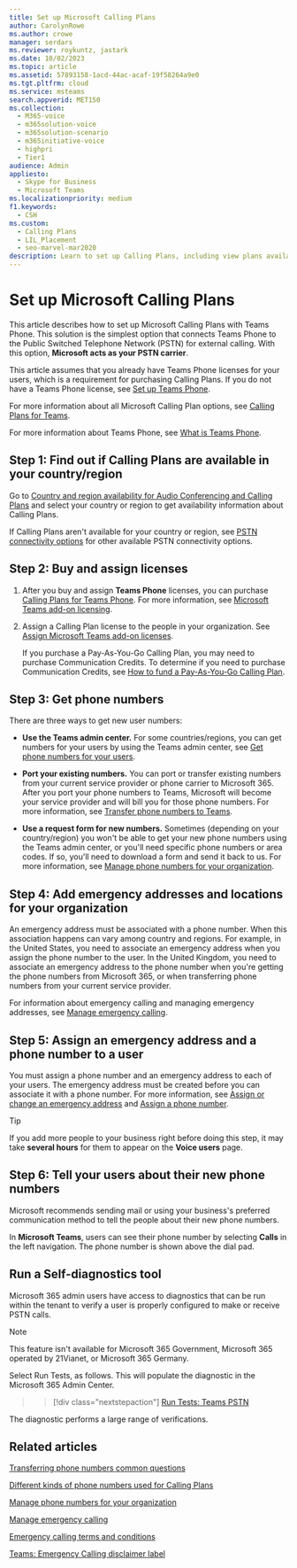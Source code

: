 ```yaml
---
title: Set up Microsoft Calling Plans
author: CarolynRowe
ms.author: crowe
manager: serdars
ms.reviewer: roykuntz, jastark
ms.date: 10/02/2023
ms.topic: article
ms.assetid: 57893158-1acd-44ac-acaf-19f58264a9e0
ms.tgt.pltfrm: cloud
ms.service: msteams
search.appverid: MET150
ms.collection: 
  - M365-voice
  - m365solution-voice
  - m365solution-scenario
  - m365initiative-voice
  - highpri
  - Tier1
audience: Admin
appliesto: 
  - Skype for Business
  - Microsoft Teams
ms.localizationpriority: medium
f1.keywords: 
  - CSH
ms.custom: 
  - Calling Plans
  - LIL_Placement
  - seo-marvel-mar2020
description: Learn to set up Calling Plans, including view plans available in your region, buy & assign licenses, get phone numbers, and add emergency addresses & locations.
---
```

# Set up Microsoft Calling Plans

This article describes how to set up Microsoft Calling Plans with Teams Phone. This solution is the simplest option that connects Teams Phone to the Public Switched Telephone Network (PSTN) for external calling. With this option, **Microsoft acts as your PSTN carrier**.

This article assumes that you already have Teams Phone licenses for your users, which is a requirement for purchasing Calling Plans. If you do not have a Teams Phone license, see [Set up Teams Phone](setting-up-your-phone-system.md).

For more information about all Microsoft Calling Plan options, see [Calling Plans for Teams](calling-plans-for-office-365.md).

For more information about Teams Phone, see [What is Teams Phone](what-is-phone-system-in-office-365.md).

## Step 1: Find out if Calling Plans are available in your country/region

Go to [Country and region availability for Audio Conferencing and Calling Plans](country-and-region-availability-for-audio-conferencing-and-calling-plans/country-and-region-availability-for-audio-conferencing-and-calling-plans.md) and select your country or region to get availability information about Calling Plans.

If Calling Plans aren't available for your country or region, see [PSTN connectivity options](pstn-connectivity.md) for other available PSTN connectivity options.
  
## Step 2: Buy and assign licenses

1. After you buy and assign **Teams Phone** licenses, you can purchase [Calling Plans for Teams Phone](calling-plans-for-office-365.md). For more information, see [Microsoft Teams add-on licensing](./teams-add-on-licensing/microsoft-teams-add-on-licensing.md).
  
2. Assign a Calling Plan license to the people in your organization. See [Assign Microsoft Teams add-on licenses](./teams-add-on-licensing/assign-teams-add-on-licenses.md).

   If you purchase a Pay-As-You-Go Calling Plan, you may need to purchase Communication Credits. To determine if you need to purchase Communication Credits, see [How to fund a Pay-As-You-Go Calling Plan](calling-plans-for-office-365.md#how-to-fund-a-pay-as-you-go-calling-plan).

## Step 3: Get phone numbers

There are three ways to get new user numbers:

- **Use the Teams admin center.** For some countries/regions, you can get numbers for your users by using the Teams admin center, see [Get phone numbers for your users](getting-phone-numbers-for-your-users.md).

- **Port your existing numbers.** You can port or transfer existing numbers from your current service provider or phone carrier to Microsoft 365. After you port your phone numbers to Teams, Microsoft will become your service provider and will bill you for those phone numbers. For more information, see [Transfer phone numbers to Teams](phone-number-calling-plans/transfer-phone-numbers-to-teams.md).
  
- **Use a request form for new numbers.** Sometimes (depending on your country/region) you won't be able to get your new phone numbers using the Teams admin center, or you'll need specific phone numbers or area codes. If so, you'll need to download a form and send it back to us. For more information, see [Manage phone numbers for your organization](manage-phone-numbers-for-your-organization/manage-phone-numbers-for-your-organization.md).


## Step 4: Add emergency addresses and locations for your organization
<a name="bkmk_add_addresses"> </a>

An emergency address must be associated with a phone number. When this association happens can vary among country and regions. For example, in the United States, you need to associate an emergency address when you assign the phone number to the user. In the United Kingdom, you need to associate an emergency address to the phone number when you're getting the phone numbers from Microsoft 365, or when transferring phone numbers from your current service provider.

For information about emergency calling and managing emergency addresses, see [Manage emergency calling](what-are-emergency-locations-addresses-and-call-routing.md).

## Step 5: Assign an emergency address and a phone number to a user
<a name="bkmk_add_addresses"> </a>

You must assign a phone number and an emergency address to each of your users. The emergency address must be created before you can associate it with a phone number. For more information, see [Assign or change an emergency address](assign-change-emergency-location-user.md) and [Assign a phone number](assign-change-or-remove-a-phone-number-for-a-user.md).

> [!TIP]
> If you add more people to your business right before doing this step, it may take **several hours** for them to appear on the **Voice users** page.

## Step 6: Tell your users about their new phone numbers

Microsoft recommends sending mail or using your business's preferred communication method to tell the people about their new phone numbers.

In **Microsoft Teams**, users can see their phone number by selecting **Calls** in the left navigation. The phone number is shown above the dial pad.

## Run a Self-diagnostics tool

Microsoft 365 admin users have access to diagnostics that can be run within the tenant to verify a user is properly configured to make or receive PSTN calls.

> [!NOTE]
>This feature isn't available for Microsoft 365 Government, Microsoft 365 operated by 21Vianet, or Microsoft 365 Germany.

Select Run Tests, as follows. This will populate the diagnostic in the Microsoft 365 Admin Center.
>> [!div class="nextstepaction"]
>> [Run Tests: Teams PSTN](https://aka.ms/TeamsPSTNDiag)

The diagnostic performs a large range of verifications.
  
## Related articles

[Transferring phone numbers common questions](./phone-number-calling-plans/port-order-overview.md)

[Different kinds of phone numbers used for Calling Plans](different-kinds-of-phone-numbers-used-for-calling-plans.md)

[Manage phone numbers for your organization](manage-phone-numbers-for-your-organization/manage-phone-numbers-for-your-organization.md)

[Manage emergency calling](what-are-emergency-locations-addresses-and-call-routing.md)

[Emergency calling terms and conditions](emergency-calling-terms-and-conditions.md)

[Teams: Emergency Calling disclaimer label](https://download.microsoft.com/download/9/9/0/990e24c1-eb49-4b52-9306-dbd4c864ed91/emergency-calling-label-(en-us)-(v.1.0).zip)

